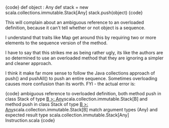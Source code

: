 {code}
def object : Any
def stack = new scala.collections.immutable.Stack[Any]
stack.push(object)
{code}

This will complain about an ambiguous reference to an overloaded definition, because it can't tell whether or not object is a sequence.

I understand that traits like Map get around this by requiring two or more elements to the sequence version of the method.

I have to say that this strikes me as being rather ugly, its like the authors are so determined to use an overloaded method that they are ignoring a simpler and cleaner approach.

I think it make far more sense to follow the Java collections approach of push() and pushAll() to push an entire sequence.  Sometimes overloading causes more confusion than its worth.
FYI - the actual error is:

{code}
ambiguous reference to overloaded definition,
both method push in class Stack of type [B >:
Any](B*)scala.collection.immutable.Stack[B]
and  method push in class Stack of type [B >:
Any](B)scala.collection.immutable.Stack[B]
match argument types (Any) and expected result type
scala.collection.immutable.Stack[Any]   Instruction.scala
{code}
